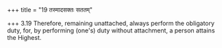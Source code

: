 +++
title = "19 तस्मादसक्तः सततम्"

+++
3.19 Therefore, remaining unattached, always perform the obligatory
duty, for, by performing (one's) duty without attachment, a person
attains the Highest.
